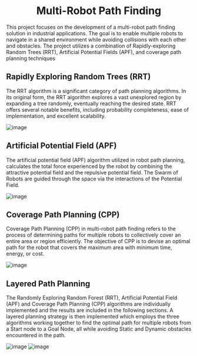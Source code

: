 <h1 align="center">Multi-Robot Path Finding</h1>

<p>This project focuses on the development of a multi-robot path finding solution in industrial applications. The goal is to enable multiple robots to navigate in a shared environment while avoiding collisions with each other and obstacles. The project utilizes a combination of Rapidly-exploring Random Trees (RRT), Artificial Potential Fields (APF), and coverage path planning techniques</p>

<h2>Rapidly Exploring Random Trees (RRT)</h2>
<p>The RRT algorithm is a significant category of path planning algorithms. In its original form, the RRT algorithm explores a vast unexplored region by expanding a tree randomly, eventually reaching the desired state. RRT offers several notable benefits, including probability completeness, ease of implementation, and excellent scalability.</p>

![image](https://github.com/JohnLocke117/Multi-Robot-Path-Finding/assets/99555479/3593fad0-5e49-4df0-b24d-be221e2bc7f2)


<h2>Artificial Potential Field (APF)</h2>
<p>The artificial potential field (APF) algorithm utilized in robot path planning, calculates the total force experienced by the robot by combining the attractive potential field and the repulsive potential field. The Swarm of Robots are guided through the space via the interactions of the Potential Field. </p>

![image](https://github.com/JohnLocke117/Multi-Robot-Path-Finding/assets/99555479/0ec78c39-9173-4cbc-9b73-4329e7df486b)


<h2>Coverage Path Planning (CPP)</h2>
<p>Coverage Path Planning (CPP) in multi-robot path finding refers to the process of determining paths for multiple robots to collectively cover an entire area or region efficiently. The objective of CPP is to devise an optimal path for the robot that covers the maximum area with minimum time, energy, or cost.</p>

![image](https://github.com/JohnLocke117/Multi-Robot-Path-Finding/assets/99555479/6e169159-2807-4143-8805-bc359471ea51)


<h2>Layered Path Planning</h2>
<p>The Randomly Exploring Random Forest (RRT), Artificial Potential Field (APF) and Coverage Path Planning (CPP) algorithms are individually implemented and the results are included in the following sections. A layered planning strategy is then implemented which employs the three algorithms working together to find the
optimal path for multiple robots from a Start node to a Goal Node, all while avoiding Static and Dynamic obstacles encountered in the path.</p>

![image](https://github.com/JohnLocke117/Multi-Robot-Path-Finding/assets/99555479/1fd1b72d-2070-424e-a76c-725bae15447d)
![image](https://github.com/JohnLocke117/Multi-Robot-Path-Finding/assets/99555479/1ba9b314-621b-4c31-b61c-7479e0132ffe)


